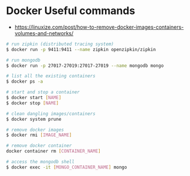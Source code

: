# Docker Useful commands 
* https://linuxize.com/post/how-to-remove-docker-images-containers-volumes-and-networks/
```bash
# run zipkin (distributed tracing system)
$ docker run -p 9411:9411 --name zipkin openzipkin/zipkin

# run mongodb
$ docker run -p 27017-27019:27017-27019 --name mongodb mongo

# list all the existing containers
$ docker ps -a

# start and stop a container
$ docker start [NAME]
$ docker stop [NAME]

# clean dangling images/containers
$ docker system prune 

# remove docker images 
$ docker rmi [IMAGE_NAME]

# remove docker container 
docker container rm [CONTAINER_NAME]

# access the mongodb shell
$ docker exec -it [MONGO_CONTAINER_NAME] mongo

```
